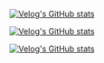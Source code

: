 [![Velog's GitHub stats](https://velog-readme-stats.vercel.app/api?name=gun_123&&Skunk-Works의-조직문화)](https://velog.io/@gun_123/Skunk-Works%EC%9D%98-%EC%A1%B0%EC%A7%81%EB%AC%B8%ED%99%94) 

[![Velog's GitHub stats](https://velog-readme-stats.vercel.app/api?name=gun_123)](https://velog-readme-stats.vercel.app/api/redirect?name=gun_123)

[![Velog's GitHub stats](https://velog-readme-stats.vercel.app/api/list?name=gun_123)](https://velog.io/@gun_123) 
